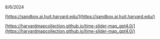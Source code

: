 8/6/2024

[https://sandbox.ai.huit.harvard.edu/](https://sandbox.ai.huit.harvard.edu/)

[https://harvardmapcollection.github.io/time-slider-map_gpt4.0/](https://harvardmapcollection.github.io/time-slider-map_gpt4.0/)
